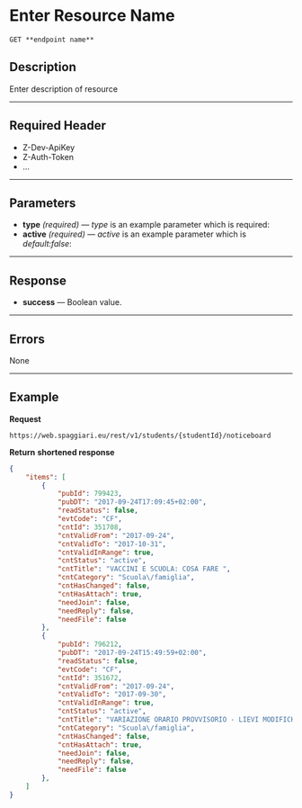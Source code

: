 # Enter Resource Name

    GET **endpoint name**

## Description
Enter description of resource


***

## Required Header
* Z-Dev-ApiKey
* Z-Auth-Token
* ...

***

## Parameters
- **type** _(required)_ — *type* is an example parameter which is required:
- **active** _(required)_ — *active* is an example parameter which is *default:false*:

***

## Response
- **success** — Boolean value.

***

## Errors
None

***

## Example
**Request**

    https://web.spaggiari.eu/rest/v1/students/{studentId}/noticeboard

**Return** __shortened response__
``` json
{
	"items": [
		{
			"pubId": 799423,
			"pubDT": "2017-09-24T17:09:45+02:00",
			"readStatus": false,
			"evtCode": "CF",
			"cntId": 351708,
			"cntValidFrom": "2017-09-24",
			"cntValidTo": "2017-10-31",
			"cntValidInRange": true,
			"cntStatus": "active",
			"cntTitle": "VACCINI E SCUOLA: COSA FARE ",
			"cntCategory": "Scuola\/famiglia",
			"cntHasChanged": false,
			"cntHasAttach": true,
			"needJoin": false,
			"needReply": false,
			"needFile": false
		},
		{
			"pubId": 796212,
			"pubDT": "2017-09-24T15:49:59+02:00",
			"readStatus": false,
			"evtCode": "CF",
			"cntId": 351672,
			"cntValidFrom": "2017-09-24",
			"cntValidTo": "2017-09-30",
			"cntValidInRange": true,
			"cntStatus": "active",
			"cntTitle": "VARIAZIONE ORARIO PROVVISORIO - LIEVI MODIFICHE",
			"cntCategory": "Scuola\/famiglia",
			"cntHasChanged": false,
			"cntHasAttach": true,
			"needJoin": false,
			"needReply": false,
			"needFile": false
		},
	]
}
```
